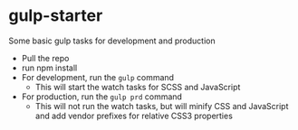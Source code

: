 # gulp-starter
Some basic gulp tasks for development and production

- Pull the repo
- run npm install
- For development, run the `gulp` command
  - This will start the watch tasks for SCSS and JavaScript
- For production, run the `gulp prd` command
  - This will not run the watch tasks, but will minify CSS and JavaScript and add vendor prefixes for relative CSS3 properties
